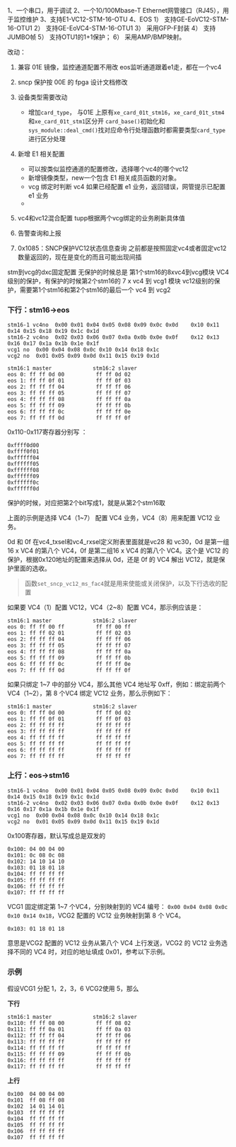 
1、一个串口，用于调试
2、一个10/100Mbase-T Ethernet网管接口（RJ45），用于监控维护
3、支持E1-VC12-STM-16-OTU
4、EOS
    1）	支持GE-EoVC12-STM-16-OTU1 
    2）	支持GE-EoVC4-STM-16-OTU1
    3）	采用GFP-F封装
    4）	支持JUMBO帧
    5）	支持OTU1的1+1保护；
    6）	采用AMP/BMP映射。



改动：
1. 兼容 01E 镜像，监控通道配置不用改
    eos监听通道跟着e1走，都在一个vc4

2. sncp 保护按 00E 的 fpga 设计文档修改
3. 设备类型需要改动
    - 增加`card_type`， 与01E 上原有`xe_card_01t_stm16`，`xe_card_01t_stm4`和`xe_card_01t_stm1`区分开
        `card_base()`初始化和`sys_module::deal_cmd()`找对应命令行处理函数时都需要类型`card_type`进行区分处理
    
4. 新增 E1 相关配置
    - 可以按类似监控通道的配置修改，选择哪个vc4的哪个vc12
    - 新增镜像类型，new一个包含 E1 相关成员函数的对象。
    - vcg 绑定时判断 vc4 如果已经配置 e1 业务，返回错误，网管提示已配置 e1 业务
    - 

5. vc4和vc12混合配置
    tupp根据两个vcg绑定的业务刷新具体值

6. 告警查询和上报

7. 0x1085：SNCP保护VC12状态信息查询
    之前都是按照固定vc4或者固定vc12数量返回的，现在是变化的而且可能出现间插





stm到vcg的dxc固定配置
无保护的时候总是 第1个stm16的8xvc4到vcg模块
VC4级别的保护，有保护的时候第2个stm16的 7 x vc4 到 vcg1 模块
vc12级别的保护，需要第1个stm16和第2个stm16的最后一个 vc4 到 vcg2

### 下行：stm16->eos
```
stm16-1 vc4no  0x00 0x01 0x04 0x05 0x08 0x09 0x0c 0x0d    0x10 0x11 0x14 0x15 0x18 0x19 0x1c 0x1d
stm16-2 vc4no  0x02 0x03 0x06 0x07 0x0a 0x0b 0x0e 0x0f    0x12 0x13 0x16 0x17 0x1a 0x1b 0x1e 0x1f
vcg1 no  0x00 0x04 0x08 0x0c 0x10 0x14 0x18 0x1c
vcg2 no  0x01 0x05 0x09 0x0d 0x11 0x15 0x19 0x1d

stm16:1 master             stm16:2 slaver
eos 0: ff ff 0d 00          ff ff 0d 02
eos 1: ff ff 0f 01          ff ff 0f 03
eos 2: ff ff ff 04          ff ff ff 06
eos 3: ff ff ff 05          ff ff ff 07
eos 4: ff ff ff 08          ff ff ff 0a
eos 5: ff ff ff 09          ff ff ff 0b
eos 6: ff ff ff 0c          ff ff ff 0e
eos 7: ff ff ff 0d          ff ff ff 0f
```

0x110-0x117寄存器分别写 ：
```
0xffff0d00
0xffff0f01
0xffffff04
0xffffff05
0xffffff08
0xffffff09
0xffffff0c
0xffffff0d
```

保护的时候，对应把第2个bit写成1，就是从第2个stm16取


上面的示例是选择 VC4（1~7） 配置 VC4 业务，VC4（8）用来配置 VC12 业务。

0d 和 0f 在vc4_txsel和vc4_rxsel定义附表里面就是vc28 和 vc30，0d 是第一组 16 x VC4 的第八个 VC4，0f 是第二组16 x VC4 的第八个 VC4。这个是 VC12 的保护，根据0x120地址的配置来选择从 0d，还是 0f 的 VC4 解出 VC12，就是保护里面的选收。

> 函数`set_sncp_vc12_ms_fac4`就是用来使能或关闭保护，以及下行选收的配置


如果要 VC4（1）配置 VC12，VC4（2~8）配置 VC4，那示例应该是：
```
stm16:1 master             stm16:2 slaver
eos 0: ff ff 00 ff          ff ff 00 ff
eos 1: ff ff 02 01          ff ff 02 03
eos 2: ff ff ff 04          ff ff ff 06
eos 3: ff ff ff 05          ff ff ff 07
eos 4: ff ff ff 08          ff ff ff 0a
eos 5: ff ff ff 09          ff ff ff 0b
eos 6: ff ff ff 0c          ff ff ff 0e
eos 7: ff ff ff 0d          ff ff ff 0f
```

如果只绑定 1~7 中的部分 VC4，那么其他 VC4 地址写 0xff，例如：绑定前两个 VC4（1~2），第 8 个VC4 绑定 VC12 业务，那么示例如下：
```
stm16:1 master             stm16:2 slaver
eos 0: ff ff 0d 00          ff ff 0d 02
eos 1: ff ff 0f 01          ff ff 0f 03
eos 2: ff ff ff ff          ff ff ff ff
eos 3: ff ff ff ff          ff ff ff ff
eos 4: ff ff ff ff          ff ff ff ff
eos 5: ff ff ff ff          ff ff ff ff
eos 6: ff ff ff ff          ff ff ff ff
eos 7: ff ff ff ff          ff ff ff ff
```


### 上行：eos->stm16

```
stm16-1 vc4no  0x00 0x01 0x04 0x05 0x08 0x09 0x0c 0x0d    0x10 0x11 0x14 0x15 0x18 0x19 0x1c 0x1d
stm16-2 vc4no  0x02 0x03 0x06 0x07 0x0a 0x0b 0x0e 0x0f    0x12 0x13 0x16 0x17 0x1a 0x1b 0x1e 0x1f
vcg1 no  0x00 0x04 0x08 0x0c 0x10 0x14 0x18 0x1c
vcg2 no  0x01 0x05 0x09 0x0d 0x11 0x15 0x19 0x1d
```


0x100寄存器，默认写成总是双发的
```
0x100: 04 00 04 00
0x101: 0c 08 0c 08
0x102: 14 10 14 10
0x103: 01 18 01 18
0x104: ff ff ff ff
0x105: ff ff ff ff
0x106: ff ff ff ff
0x107: ff ff ff ff
```

VCG1 固定绑定第 1~7 个VC4，分别映射到的 VC4 编号： `0x00 0x04 0x08 0x0c 0x10 0x14 0x18`，VCG2 配置的 VC12 业务映射到第 8 个 VC4。

```
0x103: 01 18 01 18
```

意思是VCG2 配置的 VC12 业务从第八个 VC4 上行发送，VCG2 的 VC12 业务选择不同的 VC4 时，对应的地址填成 0x01，参考以下示例。


### 示例
假设VCG1 分配 1，2，3，6 VCG2使用 5，那么

**下行**

```
stm16:1 master             stm16:2 slaver
0x110: ff ff 08 00          ff ff 08 02
0x111: ff ff 0a 01          ff ff 0a 03
0x112: ff ff ff 04          ff ff ff 06
0x113: ff ff ff ff          ff ff ff ff
0x114: ff ff ff ff          ff ff ff ff
0x115: ff ff ff 09          ff ff ff 0b
0x116: ff ff ff ff          ff ff ff ff
0x117: ff ff ff ff          ff ff ff ff
```

**上行**

```
0x100  04 00 04 00
0x101  ff 08 ff 08
0x102  14 01 14 01
0x103  ff ff ff ff
0x104  ff ff ff ff
0x105  ff ff ff ff
0x106  ff ff ff ff
0x107  ff ff ff ff
```